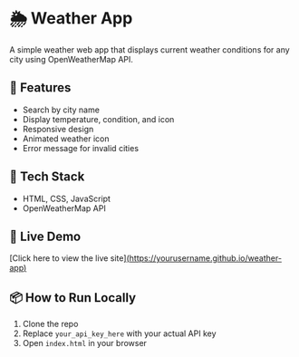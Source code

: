 # 🌦 Weather App

A simple weather web app that displays current weather conditions for any city using OpenWeatherMap API.

## 🚀 Features

- Search by city name
- Display temperature, condition, and icon
- Responsive design
- Animated weather icon
- Error message for invalid cities

## 🔧 Tech Stack

- HTML, CSS, JavaScript
- OpenWeatherMap API

## 🔗 Live Demo

[Click here to view the live site][(https://yourusername.github.io/weather-app)](https://sinudam.github.io/Weather-App/)

## 📦 How to Run Locally

1. Clone the repo
2. Replace `your_api_key_here` with your actual API key
3. Open `index.html` in your browser
